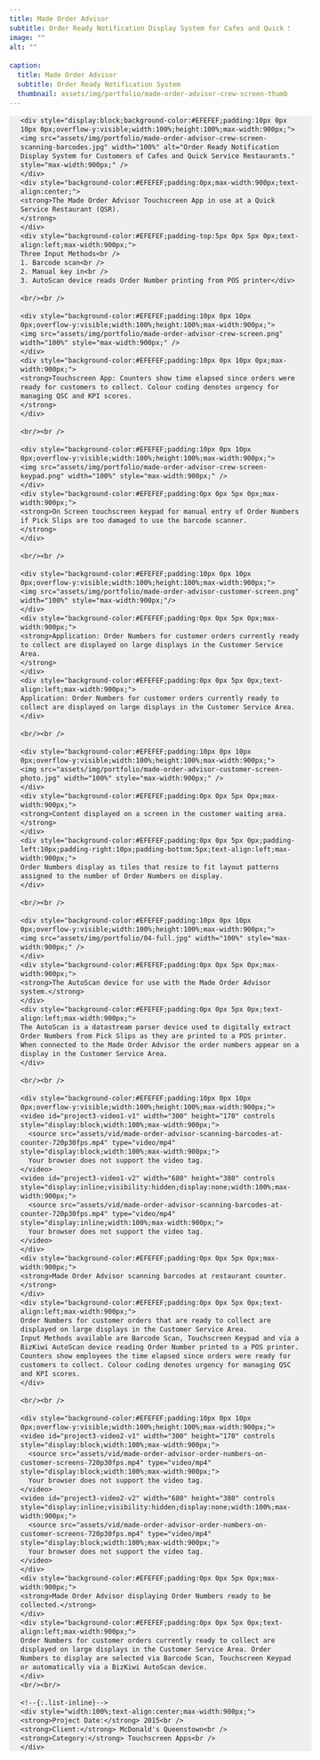 ```yaml
---
title: Made Order Advisor
subtitle: Order Ready Notification Display System for Cafes and Quick Service Restaurants
image: ""
alt: ""

caption: 
  title: Made Order Advisor
  subtitle: Order Ready Notification System
  thumbnail: assets/img/portfolio/made-order-advisor-crew-screen-thumb.jpg
---
```

<div style="background-color:#EFEFEF;display:block;position:relative;overflow-y:visible;width:100%;min-width:320px;max-width:900px;padding:0px 20px 0px 20px;margin:auto;">

	<div style="display:block;background-color:#EFEFEF;padding:10px 0px 10px 0px;overflow-y:visible;width:100%;height:100%;max-width:900px;">
	<img src="assets/img/portfolio/made-order-advisor-crew-screen-scanning-barcodes.jpg" width="100%" alt="Order Ready Notification Display System for Customers of Cafes and Quick Service Restaurants." style="max-width:900px;" />
	</div>
	<div style="background-color:#EFEFEF;padding:0px;max-width:900px;text-align:center;">
	<strong>The Made Order Advisor Touchscreen App in use at a Quick Service Restaurant (QSR).
	</strong>
	</div>
	<div style="background-color:#EFEFEF;padding-top:5px 0px 5px 0px;text-align:left;max-width:900px;">
	Three Input Methods<br />
	1. Barcode scan<br />
	2. Manual key in<br />
	3. AutoScan device reads Order Number printing from POS printer</div>

	<br/><br />

	<div style="background-color:#EFEFEF;padding:10px 0px 10px 0px;overflow-y:visible;width:100%;height:100%;max-width:900px;">
	<img src="assets/img/portfolio/made-order-advisor-crew-screen.png" width="100%" style="max-width:900px;" />
	</div>
	<div style="background-color:#EFEFEF;padding:10px 0px 10px 0px;max-width:900px;">
	<strong>Touchscreen App: Counters show time elapsed since orders were ready for customers to collect. Colour coding denotes urgency for managing QSC and KPI scores.
	</strong>
	</div>

	<br/><br />

	<div style="background-color:#EFEFEF;padding:10px 0px 10px 0px;overflow-y:visible;width:100%;height:100%;max-width:900px;">
	<img src="assets/img/portfolio/made-order-advisor-crew-screen-keypad.png" width="100%" style="max-width:900px;" />
	</div>
	<div style="background-color:#EFEFEF;padding:0px 0px 5px 0px;max-width:900px;">
	<strong>On Screen touchscreen keypad for manual entry of Order Numbers if Pick Slips are too damaged to use the barcode scanner.
	</strong>
	</div>

	<br/><br />

	<div style="background-color:#EFEFEF;padding:10px 0px 10px 0px;overflow-y:visible;width:100%;height:100%;max-width:900px;">
	<img src="assets/img/portfolio/made-order-advisor-customer-screen.png" width="100%" style="max-width:900px;"/>
	</div>
	<div style="background-color:#EFEFEF;padding:0px 0px 5px 0px;max-width:900px;">
	<strong>Application: Order Numbers for customer orders currently ready to collect are displayed on large displays in the Customer Service Area.
	</strong>
	</div>
	<div style="background-color:#EFEFEF;padding:0px 0px 5px 0px;text-align:left;max-width:900px;">
	Application: Order Numbers for customer orders currently ready to collect are displayed on large displays in the Customer Service Area.
	</div>

	<br/><br />

	<div style="background-color:#EFEFEF;padding:10px 0px 10px 0px;overflow-y:visible;width:100%;height:100%;max-width:900px;">
	<img src="assets/img/portfolio/made-order-advisor-customer-screen-photo.jpg" width="100%" style="max-width:900px;" />
	</div>
	<div style="background-color:#EFEFEF;padding:0px 0px 5px 0px;max-width:900px;">
	<strong>Content displayed on a screen in the customer waiting area.</strong>
	</div>
	<div style="background-color:#EFEFEF;padding:0px 0px 5px 0px;padding-left:10px;padding-right:10px;padding-bottom:5px;text-align:left;max-width:900px;">
	Order Numbers display as tiles that resize to fit layout patterns assigned to the number of Order Numbers on display.
	</div>

	<br/><br />

	<div style="background-color:#EFEFEF;padding:10px 0px 10px 0px;overflow-y:visible;width:100%;height:100%;max-width:900px;">
	<img src="assets/img/portfolio/04-full.jpg" width="100%" style="max-width:900px;" />
	</div>
	<div style="background-color:#EFEFEF;padding:0px 0px 5px 0px;max-width:900px;">
	<strong>The AutoScan device for use with the Made Order Advisor system.</strong>
	</div>
	<div style="background-color:#EFEFEF;padding:0px 0px 5px 0px;text-align:left;max-width:900px;">
	The AutoScan is a datastream parser device used to digitally extract Order Numbers from Pick Slips as they are printed to a POS printer. When connected to the Made Order Advisor the order numbers appear on a display in the Customer Service Area.
	</div>

	<br/><br />

	<div style="background-color:#EFEFEF;padding:10px 0px 10px 0px;overflow-y:visible;width:100%;height:100%;max-width:900px;">
	<video id="project3-video1-v1" width="300" height="170" controls style="display:block;width:100%;max-width:900px;">
	  <source src="assets/vid/made-order-advisor-scanning-barcodes-at-counter-720p30fps.mp4" type="video/mp4" style="display:block;width:100%;max-width:900px;">
	  Your browser does not support the video tag.
	</video>
	<video id="project3-video1-v2" width="680" height="380" controls style="display:inline;visibility:hidden;display:none;width:100%;max-width:900px;">
	  <source src="assets/vid/made-order-advisor-scanning-barcodes-at-counter-720p30fps.mp4" type="video/mp4" style="display:inline;width:100%;max-width:900px;">
	  Your browser does not support the video tag.
	</video>
	</div>
	<div style="background-color:#EFEFEF;padding:0px 0px 5px 0px;max-width:900px;">
	<strong>Made Order Advisor scanning barcodes at restaurant counter.</strong>
	</div>
	<div style="background-color:#EFEFEF;padding:0px 0px 5px 0px;text-align:left;max-width:900px;">
	Order Numbers for customer orders that are ready to collect are displayed on large displays in the Customer Service Area.
	Input Methods available are Barcode Scan, Touchscreen Keypad and via a BizKiwi AutoScan device reading Order Number printed to a POS printer.
	Counters show employees the time elapsed since orders were ready for customers to collect. Colour coding denotes urgency for managing QSC and KPI scores.
	</div>

	<br/><br />

	<div style="background-color:#EFEFEF;padding:10px 0px 10px 0px;overflow-y:visible;width:100%;height:100%;max-width:900px;">
	<video id="project3-video2-v1" width="300" height="170" controls style="display:block;width:100%;max-width:900px;">
	  <source src="assets/vid/made-order-advisor-order-numbers-on-customer-screens-720p30fps.mp4" type="video/mp4" style="display:block;width:100%;max-width:900px;">
	  Your browser does not support the video tag.
	</video>
	<video id="project3-video2-v2" width="680" height="380" controls style="display:inline;visibility:hidden;display:none;width:100%;max-width:900px;">
	  <source src="assets/vid/made-order-advisor-order-numbers-on-customer-screens-720p30fps.mp4" type="video/mp4" style="display:block;width:100%;max-width:900px;">
	  Your browser does not support the video tag.
	</video>
	</div>
	<div style="background-color:#EFEFEF;padding:0px 0px 5px 0px;max-width:900px;">
	<strong>Made Order Advisor displaying Order Numbers ready to be collected.</strong>
	</div>
	<div style="background-color:#EFEFEF;padding:0px 0px 5px 0px;text-align:left;max-width:900px;">
	Order Numbers for customer orders currently ready to collect are displayed on large displays in the Customer Service Area. Order Numbers to display are selected via Barcode Scan, Touchscreen Keypad or automatically via a BizKiwi AutoScan device.
	</div>
	<br/><br/>

	<!--{:.list-inline}-->
	<div style="width:100%;text-align:center;max-width:900px;">
	<strong>Project Date:</strong> 2015<br />
	<strong>Client:</strong> McDonald's Queenstown<br />
	<strong>Category:</strong> Touchscreen Apps<br />
	</div>
</div>